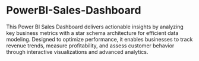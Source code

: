 # PowerBI-Sales-Dashboard
This Power BI Sales Dashboard delivers actionable insights by analyzing key business metrics with a star schema architecture for efficient data modeling. Designed to optimize performance, it enables businesses to track revenue trends, measure profitability, and assess customer behavior through interactive visualizations and advanced analytics.
